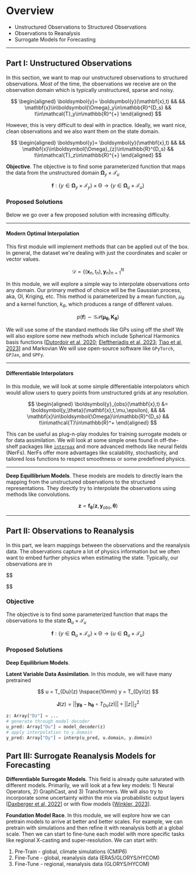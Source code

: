 # Overview


* Unstructured Observations to Structured Observations
* Observations to Reanalysis
* Surrogate Models for Forecasting


---
## Part I: Unstructured Observations

In this section, we want to map our unstructured observations to structured observations. 
Most of the time, the observations we receive are on the observation domain which is typically unstructured, sparse and noisy. 

$$
\begin{aligned}
\boldsymbol{y}= \boldsymbol{y}(\mathbf{x},t) && &&
\mathbf{x}\in\boldsymbol{\Omega}_y\in\mathbb{R}^{D_s} &&
t\in\mathcal{T}_y\in\mathbb{R}^{+}
\end{aligned}
$$

However, this is very difficult to deal with in practice.
Ideally, we want nice, clean observations and we also want them on the state domain.

$$
\begin{aligned}
\boldsymbol{y}= \boldsymbol{y}(\mathbf{x},t) && &&
\mathbf{x}\in\boldsymbol{\Omega}_{z}\in\mathbb{R}^{D_s} &&
t\in\mathcal{T}_z\in\mathbb{R}^{+}
\end{aligned}
$$

**Objective**. 
The objective is to find some parameterized function that maps the data from the unstructured domain $\boldsymbol{\Omega}_y\times\mathcal{T}_u$

$$
\boldsymbol{f}:
\{y\in\boldsymbol{\Omega}_y\times\mathcal{T}_y\}
\times\mathcal{\Theta}
\rightarrow 
\{y\in\boldsymbol{\Omega}_u\times\mathcal{T}_u\} 
$$


### Proposed Solutions

Below we go over a few proposed solution with increasing difficulty.


---
#### **Modern Optimal Interpolation**

This first module will implement methods that can be applied out of the box.
In general, the dataset we're dealing with just the coordinates and scaler or vector values.

$$
\mathcal{D} = \{ (\mathbf{x}_n, t_n),\boldsymbol{y}_n \}_{n=1}^N
$$

In this module, we will explore a simple way to interpolate observations onto any domain.
Our primary method of choice will be the Gaussian process, aka, OI, Kriging, etc.
This method is parameterized by a mean function, $\mu_\theta$ and a kernel function, $k_\theta$, which produces a range of different values.

$$
p(\boldsymbol{f}) \sim \mathcal{GP}(\boldsymbol{\mu_\theta},\mathbf{K}_{\boldsymbol{\theta}})
$$

We will use some of the standard methods like GPs using off the shelf
We will also explore some new methods which include Spherical Harmonics basis functions [[Dutordoir et al, 2020](
https://doi.org/10.48550/arXiv.2006.16649); [Eleftheriadis et al, 2023](
https://doi.org/10.48550/arXiv.2303.15948); [Tiao et al, 2023](
https://doi.org/10.48550/arXiv.2304.14034)] and Markovian
We will use open-source software like `GPyTorch`, `GPJax`, and `GPFy`.

---

#### **Differentiable Interpolators**

In this module, we will look at some simple differentiable interpolators which would allow users to query points from unstructured grids at any resolution. 

$$
\begin{aligned}
\boldsymbol{y}_{obs}(\mathbf{x},t) &= \boldsymbol{y_\theta}(\mathbf{x},t,\mu,\epsilon), && &&
\mathbf{x}\in\boldsymbol{\Omega}\in\mathbb{R}^{D_s} &&
t\in\mathcal{T}\in\mathbb{R}^+
\end{aligned}
$$

This can be useful as plug-n-play modules for training surrogate models or for data assimilation.
We will look at some simple ones found in off-the-shelf packages like [`interpax`](https://github.com/f0uriest/interpax) and more advanced methods like neural fields (NerFs). 
NerFs offer more advantages like scalability, stochasticity, and tailored loss functions to respect smoothness or some predefined physics.



---

**Deep Equillibrium Models**.
These models are models to directly learn the mapping from the unstructured observations to the structured representations. 
They directly try to interpolate the observations using methods like convolutions.

$$
\boldsymbol{z} = \boldsymbol{f_\theta}(\boldsymbol{z},\boldsymbol{y}_{obs},\boldsymbol{\theta})
$$


---
## Part II: Observations to Reanalysis

In this part, we learn mappings between the observations and the reanalysis data.
The observations capture a lot of physics information but we often want to embed further physics when estimating the state.
Typically, our observations are in

$$

$$

### **Objective**

The objective is to find some parameterized function that maps the observations to the state $\boldsymbol{\Omega}_u\times\mathcal{T}_u$

$$
\boldsymbol{f}:
\{y\in\boldsymbol{\Omega}_u\times\mathcal{T}_u\}
\times\mathcal{\Theta}
\rightarrow 
\{u\in\boldsymbol{\Omega}_u\times\mathcal{T}_u\} 
$$

### Proposed Solutions

**Deep Equilibrium Models**.


**Latent Variable Data Assimilation**.
In this module, we will have many pretrained 

$$
u = T_{Du}(z) \hspace{10mm}
y = T_{Dy}(z)
$$

$$
\boldsymbol{J}(z) =
||\boldsymbol{y_\theta} - \boldsymbol{h_\theta}\circ T_{Du}(z)|| + ||z||_2^2
$$

```python
z: Array["Dz"] = ...
# generate through model decoder
u_pred: Array["Du"] = model_decoder(z)
# apply interpolation to y.domain
y_pred: Array["Dy"] = interp(u_pred, u.domain, y.domain)
```




## Part III: Surrogate Reanalysis Models for Forecasting


**Differentiable Surrogate Models**.
This field is already quite saturated with different models. 
Primarily, we will look at a few key models: 1) Neural Operators, 2) GraphCast, and 3) Transformers.
We will also try to incorporate some uncertainty within the mix via probabilistic output layers [[Daxberger et al, 2022](https://doi.org/10.48550/arXiv.2106.14806)] or with flow models [[Winkler, 2023](https://doi.org/10.48550/arXiv.2311.06958)].


**Foundation Model Race**.
In this module, we will explore how we can pretrain models to arrive at better and better scales.
For example, we can pretrain with simulations and then refine it with reanalysis both at a global scale. 
Then we can start to fine-tune each model with more specific tasks like regional X-casting and super-resolution.
We can start with:
1. Pre-Train - global, climate simulations (CMIP6)
2. Fine-Tune - global, reanalysis data (ERA5/GLORYS/HYCOM)
3. Fine-Tune - regional, reanalysis data (GLORYS/HYCOM)